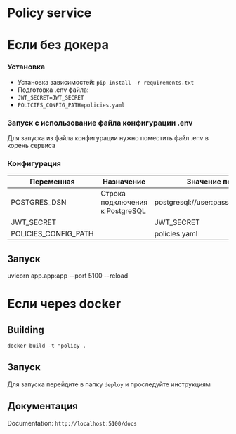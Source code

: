 # Policy service
# Если без докера
### Установка
- Установка зависимостей: `pip install -r requirements.txt `
- Подготовка .env файла:
- `JWT_SECRET=JWT_SECRET`
- `POLICIES_CONFIG_PATH=policies.yaml`

### Запуск с использование файла конфигурации .env

Для запуска из файла конфигурации нужно поместить файл .env в корень сервиса

### Конфигурация
| Переменная    | Назначение                      | Значение по-умолчанию                        |
| -----------   | -----                           | ---                                          |
| POSTGRES_DSN  | Строка подключения к PostgreSQL | postgresql://user:pass@localhost:5432/foobar |
|JWT_SECRET ||JWT_SECRET|
|POLICIES_CONFIG_PATH||policies.yaml|


## Запуск
uvicorn app.app:app --port 5100 --reload
# Если через docker
## Building 
`docker build -t "policy .`
## Запуск
Для запуска перейдите в папку `deploy` и проследуйте инструкциям
## Документация
Documentation: `http://localhost:5100/docs`
